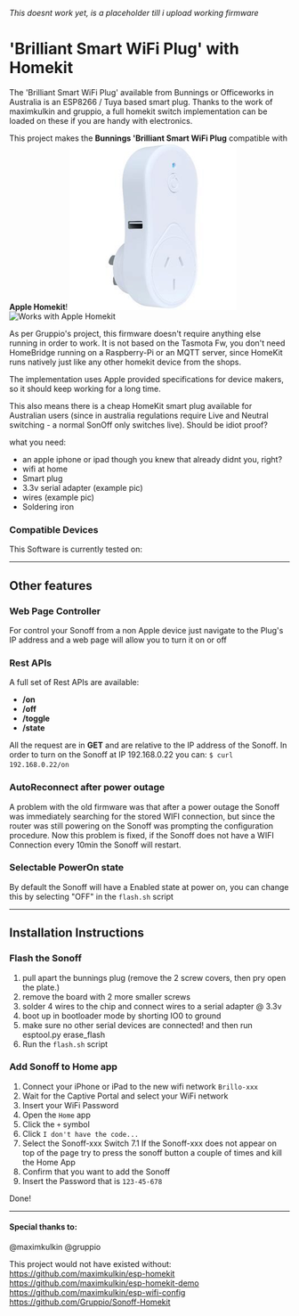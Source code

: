 *This doesnt work yet, is a placeholder till i upload working firmware*

# 'Brilliant Smart WiFi Plug' with Homekit

The 'Brilliant Smart WiFi Plug' available from Bunnings or Officeworks in Australia is an ESP8266 / Tuya based smart plug. Thanks to the work of maximkulkin and gruppio, a full homekit switch implementation can be loaded on these if you are handy with electronics.

This project makes the **Bunnings 'Brilliant Smart WiFi Plug** compatible with **Apple Homekit**!
<img src="https://raw.githubusercontent.com/yahms/Homekit-BrilliantPlug/master/resize.jpg" alt="This"/>
<img src="https://raw.githubusercontent.com/Gruppio/Sonoff-Homekit/images/images/homekit.png" alt="Works with Apple Homekit" width="180"/>
 
As per Gruppio's project, this firmware doesn't require anything else running in order to work. It is not based on the Tasmota Fw, you don't need HomeBridge running on a Raspberry-Pi or an MQTT server, since HomeKit runs natively just like any other homekit device from the shops.

The implementation uses Apple provided specifications for device makers, so it should keep working for a long time.

This also means there is a cheap HomeKit smart plug available for Australian users (since in australia regulations require Live and Neutral switching - a normal SonOff only switches live). Should be idiot proof?

what you need:

* an apple iphone or ipad though you knew that already didnt you, right?
* wifi at home
* Smart plug
* 3.3v serial adapter (example pic)
* wires (example pic)
* Soldering iron






### Compatible Devices
This Software is currently tested on: 



---

## Other features

### Web Page Controller
For control your Sonoff from a non Apple device just navigate to the Plug's IP address and a web page will allow you to turn it on or off

### Rest APIs
A full set of Rest APIs are available:
* **/on**
* **/off**
* **/toggle**
* **/state**

All the request are in **GET** and are relative to the IP address of the Sonoff.
In order to turn on the Sonoff at IP 192.168.0.22 you can: `$ curl 192.168.0.22/on`

### AutoReconnect after power outage
A problem with the old firmware was that after a power outage the Sonoff was immediately searching for the stored WIFI connection, but since the router was still powering on the Sonoff was prompting the configuration procedure. Now this problem is fixed, if the Sonoff does not have a WIFI Connection every 10min the Sonoff will restart.

### Selectable PowerOn state
By default the Sonoff will have a Enabled state at power on, you can change this by selecting "OFF" in the `flash.sh` script

---

## Installation Instructions

### Flash the Sonoff
 1) pull apart the bunnings plug (remove the 2 screw covers, then pry open the plate.)
 2) remove the board with 2 more smaller screws
 2) solder 4 wires to the chip and connect wires to a serial adapter @ 3.3v
 4) boot up in bootloader mode by shorting IO0 to ground
 5) make sure no other serial devices are connected! and then run esptool.py erase_flash
 3) Run the `flash.sh` script 

### Add Sonoff to Home app
 1) Connect your iPhone or iPad to the new wifi network `Brillo-xxx`
 2) Wait for the Captive Portal and select your WiFi network
 3) Insert your WiFi Password
 4) Open the `Home` app
 5) Click the `+` symbol
 6) Click `I don't have the code...`
 7) Select the Sonoff-xxx Switch 
 7.1 If the Sonoff-xxx does not appear on top of the page try to press the sonoff button a couple of times and kill the Home App
 9) Confirm that you want to add the Sonoff
 10) Insert the Password that is `123-45-678`

Done! 



---

#### Special thanks to:
@maximkulkin
@gruppio

This project would not have existed without:
https://github.com/maximkulkin/esp-homekit
https://github.com/maximkulkin/esp-homekit-demo
https://github.com/maximkulkin/esp-wifi-config
https://github.com/Gruppio/Sonoff-Homekit

